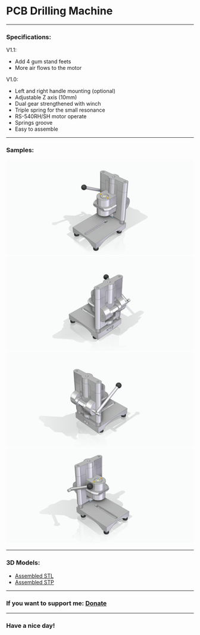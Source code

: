 # PCB Drilling Machine

---

### Specifications:

V1.1:

- Add 4 gum stand feets
- More air flows to the motor

V1.0:

- Left and right handle mounting (optional)
- Adjustable Z axis (10mm)
- Dual gear strengthened with winch
- Triple spring for the small resonance
- RS-540RH/SH motor operate
- Springs groove
- Easy to assemble

---

### Samples:

![](/szerelt_1.jpg)
![](/szerelt_2.jpg)
![](/szerelt_3.jpg)
![](/szerelt_4.jpg)

---

### 3D Models:

- [Assembled STL](https://github.com/drcyberg/PCB_Drilling_Machine/blob/master/szerelt.stl "Assembled")
- [Assembled STP](https://github.com/drcyberg/PCB_Drilling_Machine/blob/master/drilling_machine.stp "Assembled")

---

### If you want to support me: [Donate](https://www.paypal.me/Kunee82 "Donate")

---

### Have a nice day!
